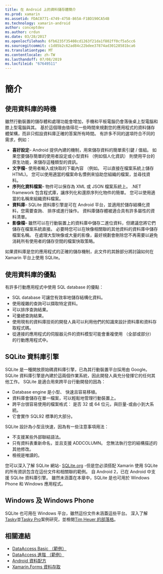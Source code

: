 ```yaml
---
title: 在 Android 上的資料儲存體簡介
ms.prod: xamarin
ms.assetid: FDAC0771-4749-4758-865A-F1BD190CA54B
ms.technology: xamarin-android
author: conceptdev
ms.author: crdun
ms.date: 03/28/2017
ms.openlocfilehash: 6fb6235f35408cd1263f21da1f802ff0cf5a5cc6
ms.sourcegitcommit: c1d85b2c62ad84c22bdee37874ad30128581bca6
ms.translationtype: MT
ms.contentlocale: zh-TW
ms.lasthandoff: 07/08/2019
ms.locfileid: "67649511"
---
```

# <a name="introduction"></a>簡介

## <a name="when-to-use-a-database"></a>使用資料庫的時機

雖然行動裝置的儲存體和處理功能會增加，手機和平板電腦仍會落後桌上型電腦和膝上型電腦與其。 基於這個理由值得花一些時間來規劃您的應用程式的資料儲存體架構，而非只假設資料庫正確的答案所有時間。 有許多不同的選項符合不同的需求，例如：

-  **喜好設定**– Android 提供內建的機制，用來儲存資料的簡單索引鍵 / 值組。 如果您要儲存簡單的使用者設定或小型資料 （例如個人化資訊） 則使用平台的原生功能，來儲存這種類型的資訊。
-  **文字檔**– 使用者輸入或快取的下載內容 （例如。 可以直接在檔案系統上儲存 HTML)。 您可以使用適當的檔案命名慣例來協助您組織的檔案，並尋找資料。
-  **序列化資料檔案**– 物件可以保存為 XML 或 JSON 檔案系統上。 .NET framework 包含程式庫，讓序列化和還原序列化物件的簡單。 您可以使用適當的名稱來組織資料檔案。
-  **資料庫**– SQLite 資料庫引擎是可在 Android 平台，並適用於儲存結構化資料，您需要查詢、 排序或進行操作。 資料庫儲存體被適合具有許多屬性的資料清單。
-  **影像檔**– 雖然可以在行動裝置上的資料庫中儲存二進位資料，但建議您將它們儲存在檔案系統直接。 必要時您可以在映像相關聯的其他資料的資料庫中儲存檔案名稱。 在處理大型映像或大量的影像，最好規劃會刪除您不再需要以避免消耗所有使用者的儲存空間的檔案快取策略。

如果資料庫是您的應用程式的正確的儲存機制，此文件的其餘部分將討論如何在 Xamarin 平台上使用 SQLite。

## <a name="advantages-of-using-a-database"></a>使用資料庫的優點

有許多行動應用程式中使用 SQL database 的優點：

-  SQL database 可讓您有效率地儲存結構化資料。
-  使用複雜的查詢可以擷取特定資料。
-  可以排序查詢結果。
-  可彙總查詢結果。
-  使用現有的資料庫技術的開發人員可以利用他們的知識來設計資料庫和資料存取程式碼。
-  從連接的應用程式的伺服器元件的資料模型可能會重複使用 （全部或部分） 的行動應用程式中。


## <a name="sqlite-database-engine"></a>SQLite 資料庫引擎

SQLite 是一種開放原始碼資料庫引擎，已為其行動裝置平台採用由 Google。 SQLite 資料庫引擎是內建於這兩個作業系統，因此開發人員充分發揮它的任何其他工作。 SQLite 是適合用來跨平台行動開發的因為：

-  Database engine 是小型、 快速且容易移植。
-  資料庫會儲存在單一檔案，可以輕鬆地管理行動裝置上。
-  跨平台很容易使用的檔案格式： 是否 32 或 64 位元，與巨量-或由小到大系統。
-  它會實作 SQL92 標準的大部分。


SQLite 設計為小型且快速，因為有一些注意事項用法：

-  不支援某些外部聯結語法。
-  只有資料表重新命名，並且支援 ADDCOLUMN。 您無法執行您的結構描述的其他修改。
-  檢視是唯讀的。


您可以深入了解 SQLite 網站- [SQLite.org](http://SQLite.org) -但是您必須搭配 Xamarin 使用 SQLite 的所有資訊包含在這份文件和相關聯的範例。 自 Android 2，已在 Android 中支援 SQLite 資料庫引擎。
雖然未涵蓋在本章中，SQLite 是也可用於 Windows Phone 和 Windows 應用程式。

## <a name="windows-and-windows-phone"></a>Windows 及 Windows Phone

SQLite 也可用在 Windows 平台，雖然這份文件未涵蓋這些平台。
深入了解[Tasky](~/cross-platform/app-fundamentals/building-cross-platform-applications/case-study-tasky.md)並[Tasky Pro](~/cross-platform/app-fundamentals/building-cross-platform-applications/case-study-tasky.md)案例研究，並檢閱[Tim Heuer 的部落格](http://timheuer.com/blog/archive/2012/06/28/seeding-your-metro-style-app-with-sqlite-database.aspx)。


## <a name="related-links"></a>相關連結

- [DataAccess Basic （範例）](https://github.com/xamarin/mobile-samples/tree/master/DataAccess/Basic)
- [DataAccess 進階 （範例）](https://github.com/xamarin/mobile-samples/tree/master/DataAccess/Advanced)
- [Android 資料配方](https://github.com/xamarin/recipes/tree/master/Recipes/android/data)
- [Xamarin.Forms 資料存取](~/xamarin-forms/data-cloud/data/databases.md)
